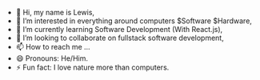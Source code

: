 - 👋 Hi, my name is Lewis,
- 👀 I’m interested in everything around computers $Software $Hardware,
- 🌱 I’m currently learning Software Development (With React.js),
- 💞️ I’m looking to collaborate on fullstack software development,
- 📫 How to reach me ...
- 😄 Pronouns: He/Him.
- ⚡ Fun fact: I love nature more than computers.

<!------>
